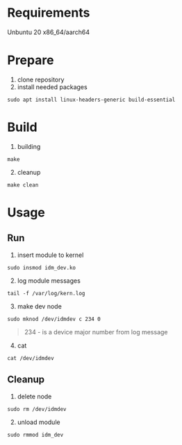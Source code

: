 # Requirements

Unbuntu 20 x86_64/aarch64

# Prepare

1. clone repository
2. install needed packages
```shell
sudo apt install linux-headers-generic build-essential
```

# Build

1. building
```shell
make
```
2. cleanup
```shell
make clean
```

# Usage

## Run
1. insert module to kernel
```shell
sudo insmod idm_dev.ko 
```
2. log module messages
```shell
tail -f /var/log/kern.log
```
3. make dev node
```shell
sudo mknod /dev/idmdev c 234 0
```
> 234 - is a device major number from log message
4. cat 
```shell
cat /dev/idmdev
```

## Cleanup

1. delete node
```shell
sudo rm /dev/idmdev
```
2. unload module
```shell
sudo rmmod idm_dev
```
